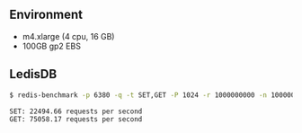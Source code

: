 ## Environment

- m4.xlarge (4 cpu, 16 GB)
- 100GB gp2 EBS 

## LedisDB

```bash
$ redis-benchmark -p 6380 -q -t SET,GET -P 1024 -r 1000000000 -n 1000000

SET: 22494.66 requests per second
GET: 75058.17 requests per second
```
